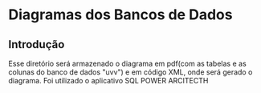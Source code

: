 # Diagramas dos Bancos de Dados #
## Introdução ## 
<p> Esse diretório será armazenado o diagrama em pdf(com as tabelas e as colunas do banco de dados "uvv") e em código XML, onde será gerado o diagrama. Foi utilizado o aplicativo SQL POWER ARCITECTH
